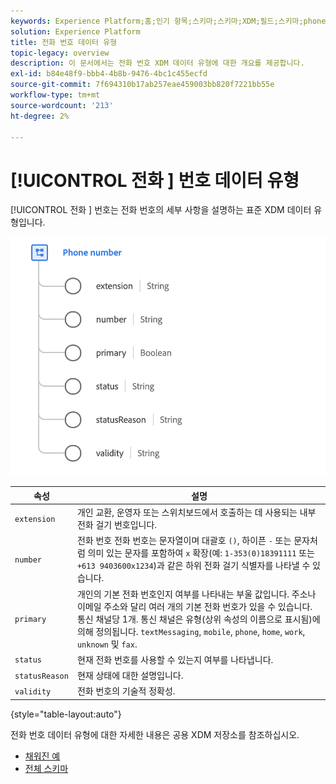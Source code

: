 ```yaml
---
keywords: Experience Platform;홈;인기 항목;스키마;스키마;XDM;필드;스키마;phoneNumber;xdm:phoneNumber;데이터 유형;데이터 유형;
solution: Experience Platform
title: 전화 번호 데이터 유형
topic-legacy: overview
description: 이 문서에서는 전화 번호 XDM 데이터 유형에 대한 개요를 제공합니다.
exl-id: b84e48f9-bbb4-4b8b-9476-4bc1c455ecfd
source-git-commit: 7f694310b17ab257eae459003bb820f7221bb55e
workflow-type: tm+mt
source-wordcount: '213'
ht-degree: 2%

---
```


# [!UICONTROL 전화 ] 번호 데이터 유형

[!UICONTROL 전화 ] 번호는 전화 번호의 세부 사항을 설명하는 표준 XDM 데이터 유형입니다.

<img src="../images/data-types/phone-number.png" width="600" /><br />

| 속성 | 설명 |
| --- | --- |
| `extension` | 개인 교환, 운영자 또는 스위치보드에서 호출하는 데 사용되는 내부 전화 걸기 번호입니다. |
| `number` | 전화 번호 전화 번호는 문자열이며 대괄호 `()`, 하이픈 `-` 또는 문자처럼 의미 있는 문자를 포함하여 `x` 확장(예: `1-353(0)18391111` 또는 `+613 9403600x1234`)과 같은 하위 전화 걸기 식별자를 나타낼 수 있습니다. |
| `primary` | 개인의 기본 전화 번호인지 여부를 나타내는 부울 값입니다. 주소나 이메일 주소와 달리 여러 개의 기본 전화 번호가 있을 수 있습니다. 통신 채널당 1개. 통신 채널은 유형(상위 속성의 이름으로 표시됨)에 의해 정의됩니다. `textMessaging`, `mobile`, `phone`, `home`, `work`, `unknown` 및 `fax`. |
| `status` | 현재 전화 번호를 사용할 수 있는지 여부를 나타냅니다. |
| `statusReason` | 현재 상태에 대한 설명입니다. |
| `validity` | 전화 번호의 기술적 정확성. |

{style=&quot;table-layout:auto&quot;}

전화 번호 데이터 유형에 대한 자세한 내용은 공용 XDM 저장소를 참조하십시오.

* [채워진 예](https://github.com/adobe/xdm/blob/master/components/datatypes/demographic/phonenumber.example.1.json)
* [전체 스키마](https://github.com/adobe/xdm/blob/master/components/datatypes/demographic/phonenumber.schema.json)
